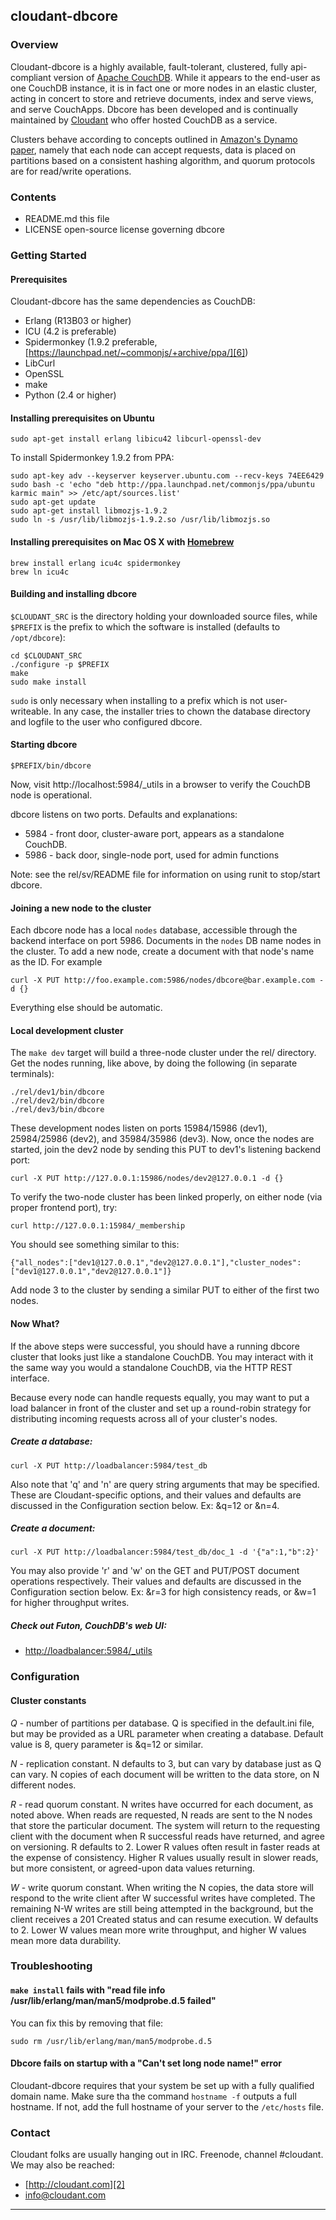 ## cloudant-dbcore

### Overview

Cloudant-dbcore is a highly available, fault-tolerant, clustered, fully api-compliant version of [Apache CouchDB][1].  While it appears to the end-user as one CouchDB instance, it is in fact one or more nodes in an elastic cluster, acting in concert to store and retrieve documents, index and serve views, and serve CouchApps.  Dbcore has been developed and is continually maintained by [Cloudant][2] who offer hosted CouchDB as a service.

Clusters behave according to concepts outlined in [Amazon's Dynamo paper][4], namely that each node can accept requests, data is placed on partitions based on a consistent hashing algorithm, and quorum protocols are for read/write operations.

### Contents

 * README.md   this file
 * LICENSE     open-source license governing dbcore

### Getting Started

#### Prerequisites

Cloudant-dbcore has the same dependencies as CouchDB:

 * Erlang (R13B03 or higher)
 * ICU (4.2 is preferable)
 * Spidermonkey (1.9.2 preferable, [https://launchpad.net/~commonjs/+archive/ppa/][6])
 * LibCurl
 * OpenSSL
 * make
 * Python (2.4 or higher)

#### Installing prerequisites on Ubuntu

    sudo apt-get install erlang libicu42 libcurl-openssl-dev

To install Spidermonkey 1.9.2 from PPA:

    sudo apt-key adv --keyserver keyserver.ubuntu.com --recv-keys 74EE6429
    sudo bash -c 'echo "deb http://ppa.launchpad.net/commonjs/ppa/ubuntu karmic main" >> /etc/apt/sources.list'
    sudo apt-get update
    sudo apt-get install libmozjs-1.9.2
    sudo ln -s /usr/lib/libmozjs-1.9.2.so /usr/lib/libmozjs.so

#### Installing prerequisites on Mac OS X with [Homebrew][7]

    brew install erlang icu4c spidermonkey
    brew ln icu4c

#### Building and installing dbcore

`$CLOUDANT_SRC` is the directory holding your downloaded source files, while `$PREFIX` is the prefix to which the software is installed (defaults to `/opt/dbcore`):

    cd $CLOUDANT_SRC
    ./configure -p $PREFIX
    make
    sudo make install

`sudo` is only necessary when installing to a prefix which is not user-writeable.  In any case, the installer tries to chown the database directory and logfile to the user who configured dbcore.

#### Starting dbcore

    $PREFIX/bin/dbcore

Now, visit http://localhost:5984/_utils in a browser to verify the CouchDB node is operational.

dbcore listens on two ports.  Defaults and explanations:

 * 5984 - front door, cluster-aware port, appears as a standalone CouchDB.
 * 5986 - back door, single-node port, used for admin functions

Note: see the rel/sv/README file for information on using runit to stop/start dbcore.

#### Joining a new node to the cluster

Each dbcore node has a local `nodes` database, accessible through the backend interface on port 5986.  Documents in the `nodes` DB name nodes in the cluster.  To add a new node, create a document with that node's name as the ID.  For example

    curl -X PUT http://foo.example.com:5986/nodes/dbcore@bar.example.com -d {}

Everything else should be automatic.

#### Local development cluster

The `make dev` target will build a three-node cluster under the rel/ directory.  Get the nodes running, like above, by doing the following (in separate terminals):

    ./rel/dev1/bin/dbcore
    ./rel/dev2/bin/dbcore
    ./rel/dev3/bin/dbcore

These development nodes listen on ports 15984/15986 (dev1), 25984/25986 (dev2), and 35984/35986 (dev3).  Now, once the nodes are started, join the dev2 node by sending this PUT to dev1's listening backend port:

    curl -X PUT http://127.0.0.1:15986/nodes/dev2@127.0.0.1 -d {}

To verify the two-node cluster has been linked properly, on either node (via proper frontend port), try:

    curl http://127.0.0.1:15984/_membership

You should see something similar to this:

    {"all_nodes":["dev1@127.0.0.1","dev2@127.0.0.1"],"cluster_nodes":["dev1@127.0.0.1","dev2@127.0.0.1"]}

Add node 3 to the cluster by sending a similar PUT to either of the first two nodes.

#### Now What?

If the above steps were successful, you should have a running dbcore cluster that looks just like a standalone CouchDB.  You may interact with it the same way you would a standalone CouchDB, via the HTTP REST interface.

Because every node can handle requests equally, you may want to put a load balancer in front of the cluster and set up a round-robin strategy for distributing incoming requests across all of your cluster's nodes.

##### Create a database:

    curl -X PUT http://loadbalancer:5984/test_db

Also note that 'q' and 'n' are query string arguments that may be specified.  These are Cloudant-specific options, and their values and defaults are discussed in the Configuration section below. Ex: &q=12 or &n=4.

##### Create a document:

    curl -X PUT http://loadbalancer:5984/test_db/doc_1 -d '{"a":1,"b":2}'

You may also provide 'r' and 'w' on the GET and PUT/POST document operations respectively.  Their values and defaults are discussed in the Configuration section below.  Ex: &r=3 for high consistency reads, or &w=1 for higher throughput writes.

##### Check out Futon, CouchDB's web UI:

 * [http://loadbalancer:5984/_utils][5]

### Configuration

#### Cluster constants

_Q_ - number of partitions per database.  Q is specified in the default.ini file, but may be provided as a URL parameter when creating a database.  Default value is 8, query parameter is &q=12 or similar.

_N_ - replication constant.  N defaults to 3, but can vary by database just as Q can vary.  N copies of each document will be written to the data store, on N different nodes.

_R_ - read quorum constant.  N writes have occurred for each document, as noted above.  When reads are requested, N reads are sent to the N nodes that store the particular document.  The system will return to the requesting client with the document when R successful reads have returned, and agree on versioning.  R defaults to 2.  Lower R values often result in faster reads at the expense of consistency.  Higher R values usually result in slower reads, but more consistent, or agreed-upon data values returning.

_W_ - write quorum constant.  When writing the N copies, the data store will respond to the write client after W successful writes have completed.  The remaining N-W writes are still being attempted in the background, but the client receives a 201 Created status and can resume execution.  W defaults to 2.  Lower W values mean more write throughput, and higher W values mean more data durability.

### Troubleshooting

#### `make install` fails with "read file info /usr/lib/erlang/man/man5/modprobe.d.5 failed"

You can fix this by removing that file:

   `sudo rm /usr/lib/erlang/man/man5/modprobe.d.5`

#### Dbcore fails on startup with a "Can't set long node name!" error

Cloudant-dbcore requires that your system be set up with a fully qualified domain name. Make sure tha the command `hostname -f` outputs a full hostname. If not, add the full hostname of your server to the `/etc/hosts` file.

### Contact

Cloudant folks are usually hanging out in IRC.  Freenode, channel #cloudant.  We may also be reached:

 * [http://cloudant.com][2]
 * [info@cloudant.com][3]

----

[1]: http://couchdb.apache.org
[2]: http://cloudant.com
[3]: mailto:info@cloudant.com
[4]: http://www.allthingsdistributed.com/2007/10/amazons_dynamo.html
[5]: http://loadbalancer:5984/_utils
[6]: https://launchpad.net/~commonjs/+archive/ppa/
[7]: http://mxcl.github.com/homebrew/
